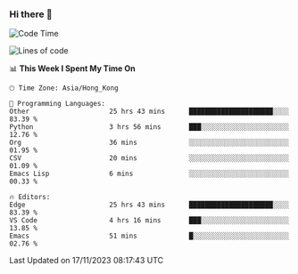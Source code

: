 ### Hi there 👋

<!--
**nicehiro/nicehiro** is a ✨ _special_ ✨ repository because its `README.md` (this file) appears on your GitHub profile.

Here are some ideas to get you started:

- 🔭 I’m currently working on ...
- 🌱 I’m currently learning ...
- 👯 I’m looking to collaborate on ...
- 🤔 I’m looking for help with ...
- 💬 Ask me about ...
- 📫 How to reach me: ...
- 😄 Pronouns: ...
- ⚡ Fun fact: ...
-->

<!--START_SECTION:waka-->
![Code Time](http://img.shields.io/badge/Code%20Time-70%20hrs%2023%20mins-blue)

![Lines of code](https://img.shields.io/badge/From%20Hello%20World%20I%27ve%20Written-2.6%20million%20lines%20of%20code-blue)

📊 **This Week I Spent My Time On** 

```text
🕑︎ Time Zone: Asia/Hong_Kong

💬 Programming Languages: 
Other                    25 hrs 43 mins      █████████████████████░░░░   83.39 % 
Python                   3 hrs 56 mins       ███░░░░░░░░░░░░░░░░░░░░░░   12.76 % 
Org                      36 mins             ░░░░░░░░░░░░░░░░░░░░░░░░░   01.95 % 
CSV                      20 mins             ░░░░░░░░░░░░░░░░░░░░░░░░░   01.09 % 
Emacs Lisp               6 mins              ░░░░░░░░░░░░░░░░░░░░░░░░░   00.33 % 

🔥 Editors: 
Edge                     25 hrs 43 mins      █████████████████████░░░░   83.39 % 
VS Code                  4 hrs 16 mins       ███░░░░░░░░░░░░░░░░░░░░░░   13.85 % 
Emacs                    51 mins             █░░░░░░░░░░░░░░░░░░░░░░░░   02.76 % 
```


 Last Updated on 17/11/2023 08:17:43 UTC
<!--END_SECTION:waka-->
